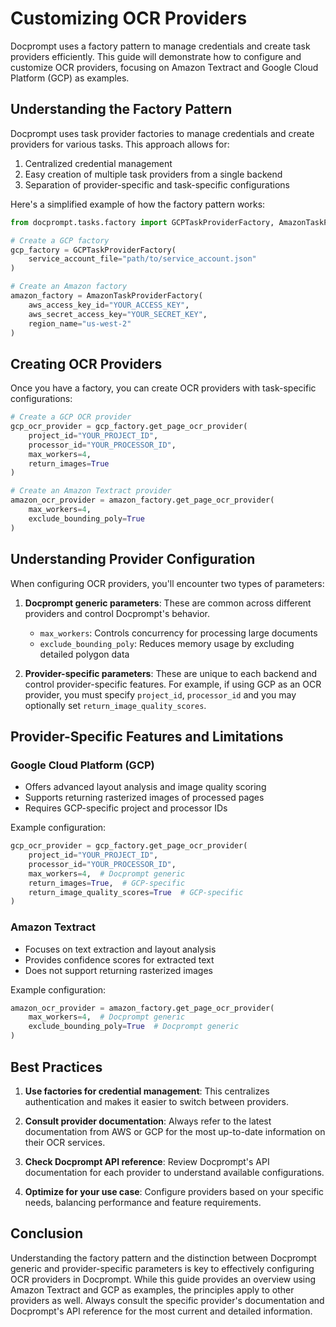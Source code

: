 # Customizing OCR Providers

Docprompt uses a factory pattern to manage credentials and create task providers efficiently. This guide will demonstrate how to configure and customize OCR providers, focusing on Amazon Textract and Google Cloud Platform (GCP) as examples.

## Understanding the Factory Pattern

Docprompt uses task provider factories to manage credentials and create providers for various tasks. This approach allows for:

1. Centralized credential management
2. Easy creation of multiple task providers from a single backend
3. Separation of provider-specific and task-specific configurations

Here's a simplified example of how the factory pattern works:

```python
from docprompt.tasks.factory import GCPTaskProviderFactory, AmazonTaskProviderFactory

# Create a GCP factory
gcp_factory = GCPTaskProviderFactory(
    service_account_file="path/to/service_account.json"
)

# Create an Amazon factory
amazon_factory = AmazonTaskProviderFactory(
    aws_access_key_id="YOUR_ACCESS_KEY",
    aws_secret_access_key="YOUR_SECRET_KEY",
    region_name="us-west-2"
)
```

## Creating OCR Providers

Once you have a factory, you can create OCR providers with task-specific configurations:

```python
# Create a GCP OCR provider
gcp_ocr_provider = gcp_factory.get_page_ocr_provider(
    project_id="YOUR_PROJECT_ID",
    processor_id="YOUR_PROCESSOR_ID",
    max_workers=4,
    return_images=True
)

# Create an Amazon Textract provider
amazon_ocr_provider = amazon_factory.get_page_ocr_provider(
    max_workers=4,
    exclude_bounding_poly=True
)
```

## Understanding Provider Configuration

When configuring OCR providers, you'll encounter two types of parameters:

1. **Docprompt generic parameters**: These are common across different providers and control Docprompt's behavior.
    - `max_workers`: Controls concurrency for processing large documents
    - `exclude_bounding_poly`: Reduces memory usage by excluding detailed polygon data

2. **Provider-specific parameters**: These are unique to each backend and control provider-specific features. For example, if using GCP as an OCR provider, you must specify `project_id`, `processor_id` and you may optionally set `return_image_quality_scores`.

## Provider-Specific Features and Limitations

### Google Cloud Platform (GCP)
- Offers advanced layout analysis and image quality scoring
- Supports returning rasterized images of processed pages
- Requires GCP-specific project and processor IDs

Example configuration:
```python
gcp_ocr_provider = gcp_factory.get_page_ocr_provider(
    project_id="YOUR_PROJECT_ID",
    processor_id="YOUR_PROCESSOR_ID",
    max_workers=4,  # Docprompt generic
    return_images=True,  # GCP-specific
    return_image_quality_scores=True  # GCP-specific
)
```

### Amazon Textract
- Focuses on text extraction and layout analysis
- Provides confidence scores for extracted text
- Does not support returning rasterized images

Example configuration:
```python
amazon_ocr_provider = amazon_factory.get_page_ocr_provider(
    max_workers=4,  # Docprompt generic
    exclude_bounding_poly=True  # Docprompt generic
)
```

## Best Practices

1. **Use factories for credential management**: This centralizes authentication and makes it easier to switch between providers.

2. **Consult provider documentation**: Always refer to the latest documentation from AWS or GCP for the most up-to-date information on their OCR services.

3. **Check Docprompt API reference**: Review Docprompt's API documentation for each provider to understand available configurations.

4. **Optimize for your use case**: Configure providers based on your specific needs, balancing performance and feature requirements.

## Conclusion

Understanding the factory pattern and the distinction between Docprompt generic and provider-specific parameters is key to effectively configuring OCR providers in Docprompt. While this guide provides an overview using Amazon Textract and GCP as examples, the principles apply to other providers as well. Always consult the specific provider's documentation and Docprompt's API reference for the most current and detailed information.
